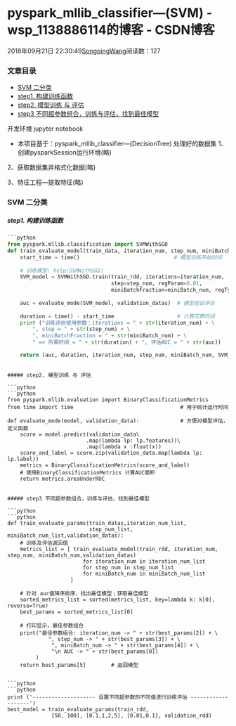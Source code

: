 # pyspark_mllib_classifier—(SVM) - wsp_1138886114的博客 - CSDN博客





2018年09月21日 22:30:49[SongpingWang](https://me.csdn.net/wsp_1138886114)阅读数：127











### 文章目录
- [SVM 二分类](#SVM__8)
- [step1. 构建训练函数](#step1__9)
- [step2. 模型训练 与 评估](#step2____31)
- [step3 不同超参数组合，训练与评估，找到最佳模型](#step3__46)



开发环境 jupyter notebook
- 本项目基于：pyspark_mllib_classifier—(DecisionTree) 处理好的数据集
1、创建pysparkSession运行环境(略)

2、获取数据集并格式化数据(略)

3、特征工程—提取特征(略)
### SVM 二分类

##### step1. 构建训练函数

```python
```python
from pyspark.mllib.classification import SVMWithSGD
def train_evaluate_model(train_data, iteration_num, step_num, miniBatch_num, validation_datas):
    start_time = time()                              # 模型训练开始时间
    
    # 训练模型: help(SVMWithSGD)
    SVM_model = SVMWithSGD.train(train_rdd, iterations=iteration_num, 
                                 step=step_num, regParam=0.01,
                                 miniBatchFraction=miniBatch_num, regType='l2')
    
    auc = evaluate_mode(SVM_model, validation_datas)  # 模型验证评估
    
    duration = time() - start_time                    # 计算花费时间
    print ("训练评估使用参数：iterations = " + str(iteration_num) + \
        ", step = " + str(step_num) + \
        ", miniBatchFraction = " + str(miniBatch_num) + \
        " => 所需时间 = " + str(duration) + ", 评估AUC = " + str(auc))

    return (auc, duration, iteration_num, step_num, miniBatch_num, SVM_model)
```
```

##### step2. 模型训练 与 评估

```python
```python
from pyspark.mllib.evaluation import BinaryClassificationMetrics   
from time import time                                  # 用于统计运行时间

def evaluate_mode(model, validation_data):             # 方便对模型评估，定义函数
    score = model.predict(validation_data\
                         .map(lambda lp: lp.features))\
                         .map(lambda x :float(x))
    score_and_label = score.zip(validation_data.map(lambda lp: lp.label))
    metrics = BinaryClassificationMetrics(score_and_label)   
    # 使用BinaryClassificationMetrics 计算AUC面积
    return metrics.areaUnderROC
```
```

##### step3 不同超参数组合，训练与评估，找到最佳模型

```python
```python
def train_evaluate_params(train_datas,iteration_num_list, 
                          step_num_list, miniBatch_num_list,validation_datas):
    # 训练及评估返回值
    metrics_list = [ train_evaluate_model(train_rdd, iteration_num, step_num, miniBatch_num,validation_datas)
                        for iteration_num in iteration_num_list
                        for step_num in step_num_list
                        for miniBatch_num in miniBatch_num_list
                    ]
    
    # 针对 auc值降序排序，找出最佳模型；获取最佳模型
    sorted_metrics_list = sorted(metrics_list, key=lambda k: k[0], reverse=True)
    best_params = sorted_metrics_list[0]
    
    # 打印显示，最佳参数组合
    print("最佳参数组合: iteration_num -> " + str(best_params[2]) + \
             ", step_num -> " + str(best_params[3]) + \
              ", miniBatch_num -> " + str(best_params[4]) + \
              "\n AUC -> " + str(best_params[0])
         )
    return best_params[5]        # 返回模型
```
```

```python
```python
print ('-------------------- 设置不同超参数的不同值进行训练评估 -------------------')
best_model = train_evaluate_params(train_rdd,
              [50, 100], [0.1,1,2,5], [0.01,0.1], validation_rdd)
```
```



